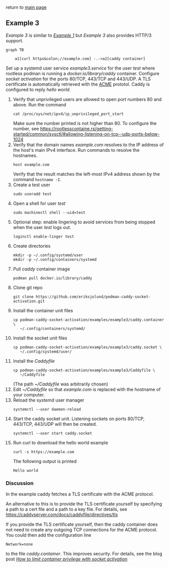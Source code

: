 return to [main page](../..)

## Example 3

_Example 3_ is similar to [_Example 1_](../example1/README.md) but _Example 3_ also provides HTTP/3 support.

``` mermaid
graph TB

    a1[curl https&colon;//example.com] -.->a2[caddy container]
```

Set up a systemd user service _example3.service_ for the user _test_ where rootless podman is
running a _docker.io/library/caddy_ container. Configure _socket activation_ for the ports 80/TCP,
443/TCP and 443/UDP. A TLS certificate is automatically retrieved with the
[ACME](https://en.wikipedia.org/wiki/Automatic_Certificate_Management_Environment) prototol.
Caddy is configured to reply _hello world_.

1. Verify that unprivileged users are allowed to open port numbers 80 and above.
   Run the command
   ```
   cat /proc/sys/net/ipv4/ip_unprivileged_port_start
   ```
   Make sure the number printed is not higher than 80. To configure the number,
   see https://rootlesscontaine.rs/getting-started/common/sysctl/#allowing-listening-on-tcp--udp-ports-below-1024
1. Verify that the domain names _example.com_ resolves to
   the IP address of the host's main IPv4 interface.
   Run commands to resolve the hostnames.
   ```
   host example.com
   ```
   Verify that the result matches the left-most IPv4 address shown by the command `hostname -I`.
1. Create a test user
   ```
   sudo useradd test
   ```
1. Open a shell for user _test_
   ```
   sudo machinectl shell --uid=test
   ```
1. Optional step: enable lingering to avoid services from being stopped when
   the user _test_ logs out.
   ```
   loginctl enable-linger test
   ```
1. Create directories
   ```
   mkdir -p ~/.config/systemd/user
   mkdir -p ~/.config/containers/systemd
   ```
1. Pull _caddy_ container image
   ```
   podman pull docker.io/library/caddy
   ```
1. Clone git repo
   ```
   git clone https://github.com/eriksjolund/podman-caddy-socket-activation.git
   ```
1. Install the container unit files
   ```
   cp podman-caddy-socket-activation/examples/example3/caddy.container \
      ~/.config/containers/systemd/
   ```
1. Install the socket unit files
   ```
   cp podman-caddy-socket-activation/examples/example3/caddy.socket \
      ~/.config/systemd/user/
   ```
1. Install the _Caddyfile_
   ```
   cp podman-caddy-socket-activation/examples/example3/Caddyfile \
      ~/Caddyfile
   ```
   (The path _~/Caddyfile_ was arbitrarily chosen)
1. Edit _~/Caddyfile_ so that _example.com_ is replaced with the hostname of
   your computer.
1. Reload the systemd user manager
   ```
   systemctl --user daemon-reload
   ```
1. Start the caddy socket unit. Listening sockets on ports 80/TCP, 443/TCP, 443/UDP
   will then be created.
   ```
   systemctl --user start caddy.socket
   ```
1. Run curl to download the hello world example
   ```
   curl -s https://example.com
   ```
   The following output is printed
   ```
   Hello world
   ```

### Discussion

In the example caddy fetches a TLS certificate with the ACME protocol.

An alternative to this is to provide the TLS certificate yourself by specifying
a path to a cert file and a path to a key file. For details, see
https://caddyserver.com/docs/caddyfile/directives/tls

If you provide the TLS certificate yourself, then the caddy container does not
need to create any outgoing TCP connections for the ACME protocol.
You could then add the configuration line 

```
Network=none
```

to the file _caddy.container_. This improves security.
For details, see the blog post
[_How to limit container privilege with socket activation_](https://www.redhat.com/sysadmin/socket-activation-podman)
